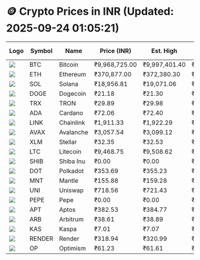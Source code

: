 # 🪙 Crypto Prices in INR (Updated: 2025-09-24 01:05:21)

| Logo | Symbol | Name       | Price (INR) | Est. High | Est. Low | Gross Profit | Fees | Net Profit | ROI % |
|------|--------|------------|-------------|-----------|----------|---------------|------|-------------|--------|
| ![](https://coin-images.coingecko.com/coins/images/1/large/bitcoin.png?1696501400) | BTC    | Bitcoin    | ₹9,968,725.00 | ₹9,997,401.40 | ₹9,940,048.60 | ₹576.99 | ₹200.00 | ₹376.99 | 0.38% |
| ![](https://coin-images.coingecko.com/coins/images/279/large/ethereum.png?1696501628) | ETH    | Ethereum   | ₹370,877.00 | ₹372,380.30 | ₹369,373.70 | ₹813.97 | ₹200.00 | ₹613.97 | 0.61% |
| ![](https://coin-images.coingecko.com/coins/images/4128/large/solana.png?1718769756) | SOL    | Solana     | ₹18,956.81 | ₹19,071.06 | ₹18,842.56 | ₹1,212.72 | ₹200.00 | ₹1,012.72 | 1.01% |
| ![](https://coin-images.coingecko.com/coins/images/5/large/dogecoin.png?1696501409) | DOGE   | Dogecoin   | ₹21.18 | ₹21.30 | ₹21.06 | ₹1,096.63 | ₹200.00 | ₹896.63 | 0.90% |
| ![](https://coin-images.coingecko.com/coins/images/1094/large/tron-logo.png?1696502193) | TRX    | TRON       | ₹29.89 | ₹29.98 | ₹29.80 | ₹583.83 | ₹200.00 | ₹383.83 | 0.38% |
| ![](https://coin-images.coingecko.com/coins/images/975/large/cardano.png?1696502090) | ADA    | Cardano    | ₹72.06 | ₹72.40 | ₹71.72 | ₹941.13 | ₹200.00 | ₹741.13 | 0.74% |
| ![](https://coin-images.coingecko.com/coins/images/877/large/chainlink-new-logo.png?1696502009) | LINK   | Chainlink  | ₹1,911.33 | ₹1,922.29 | ₹1,900.37 | ₹1,153.19 | ₹200.00 | ₹953.19 | 0.95% |
| ![](https://coin-images.coingecko.com/coins/images/12559/large/Avalanche_Circle_RedWhite_Trans.png?1696512369) | AVAX   | Avalanche  | ₹3,057.54 | ₹3,099.12 | ₹3,015.96 | ₹2,757.63 | ₹200.00 | ₹2,557.63 | 2.56% |
| ![](https://coin-images.coingecko.com/coins/images/100/large/fmpFRHHQ_400x400.jpg?1735231350) | XLM    | Stellar    | ₹32.35 | ₹32.53 | ₹32.17 | ₹1,128.43 | ₹200.00 | ₹928.43 | 0.93% |
| ![](https://coin-images.coingecko.com/coins/images/2/large/litecoin.png?1696501400) | LTC    | Litecoin   | ₹9,468.75 | ₹9,508.62 | ₹9,428.88 | ₹845.60 | ₹200.00 | ₹645.60 | 0.65% |
| ![](https://coin-images.coingecko.com/coins/images/11939/large/shiba.png?1696511800) | SHIB   | Shiba Inu  | ₹0.00 | ₹0.00 | ₹0.00 | ₹1,021.88 | ₹200.00 | ₹821.88 | 0.82% |
| ![](https://coin-images.coingecko.com/coins/images/12171/large/polkadot.png?1696512008) | DOT    | Polkadot   | ₹353.69 | ₹355.23 | ₹352.15 | ₹872.35 | ₹200.00 | ₹672.35 | 0.67% |
| ![](https://coin-images.coingecko.com/coins/images/30980/large/Mantle-Logo-mark.png?1739213200) | MNT    | Mantle     | ₹155.88 | ₹159.28 | ₹152.47 | ₹4,466.31 | ₹200.00 | ₹4,266.31 | 4.27% |
| ![](https://coin-images.coingecko.com/coins/images/12504/large/uniswap-logo.png?1720676669) | UNI    | Uniswap    | ₹718.56 | ₹721.43 | ₹715.69 | ₹801.88 | ₹200.00 | ₹601.88 | 0.60% |
| ![](https://coin-images.coingecko.com/coins/images/29850/large/pepe-token.jpeg?1696528776) | PEPE   | Pepe       | ₹0.00 | ₹0.00 | ₹0.00 | ₹1,256.46 | ₹200.00 | ₹1,056.46 | 1.06% |
| ![](https://coin-images.coingecko.com/coins/images/26455/large/aptos_round.png?1696525528) | APT    | Aptos      | ₹382.53 | ₹384.77 | ₹380.29 | ₹1,176.99 | ₹200.00 | ₹976.99 | 0.98% |
| ![](https://coin-images.coingecko.com/coins/images/16547/large/arb.jpg?1721358242) | ARB    | Arbitrum   | ₹38.61 | ₹38.89 | ₹38.33 | ₹1,471.51 | ₹200.00 | ₹1,271.51 | 1.27% |
| ![](https://coin-images.coingecko.com/coins/images/25751/large/kaspa-icon-exchanges.png?1696524837) | KAS    | Kaspa      | ₹7.01 | ₹7.07 | ₹6.95 | ₹1,813.73 | ₹200.00 | ₹1,613.73 | 1.61% |
| ![](https://coin-images.coingecko.com/coins/images/11636/large/rndr.png?1696511529) | RENDER | Render     | ₹318.94 | ₹320.99 | ₹316.89 | ₹1,294.14 | ₹200.00 | ₹1,094.14 | 1.09% |
| ![](https://coin-images.coingecko.com/coins/images/25244/large/Optimism.png?1696524385) | OP     | Optimism   | ₹61.23 | ₹61.61 | ₹60.85 | ₹1,257.24 | ₹200.00 | ₹1,057.24 | 1.06% |
